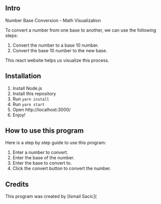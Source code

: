 ## Intro
Number Base Conversion - Math Visualization

To convert a number from one base to another, we can use the following steps:
1. Convert the number to a base 10 number.
2. Convert the base 10 number to the new base.

This react website helps us visualize this process.


## Installation
1. Install Node.js
2. Install this repository
3. Run `yarn install`
4. Run `yarn start`
5. Open http://localhost:3000/
6. Enjoy!

## How to use this program

Here is a step by step guide to use this program:

1. Enter a number to convert.
2. Enter the base of the number.
3. Enter the base to convert to.
4. Click the convert button to convert the number.

## Credits

This program was created by [Ismail Sacic](
